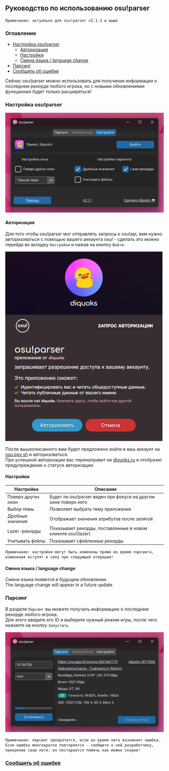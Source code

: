 ﻿## Руководство по использованию osu!parser

```
Примечание: актуально для osu!parser v2.1.3 и выше
```

### Оглавление

- [Настройка osu!parser](#настройка-osuparser)
    - [Авторизация](#авторизация)
    - [Настройки](#настройки)
    - [Смена языка / language change](#смена-языка--language-change)
- [Парсинг](#парсинг)
- [Сообщить об ошибке](#сообщить-об-ошибке)

Сейчас osu!parser можно использовать для получения информации о последнем рекорде любого игрока, но с новыми обновлениями функционал будет только расширяться!

### Настройка osu!parser

![настройки osu!parser](assets-markdown/settings-tab.png)

#### Авторизация

Для того чтобы osu!parser мог отправлять запросы к osu!api, вам нужно авторизоваться с помощью вашего аккаунта osu! - сделать это можно перейдя во вкладку `Настройки` и нажав на кнопку `Войти`.

![авторизация через OAuth](assets-markdown/oauth.png)

После вышеописанного вам будет предложено войти в ваш аккаунт на [osu.ppy.sh](https://osu.ppy.sh) и авторизоваться.  
При успешной авторизации вас перенаправит на [diquoks.ru](https://diquoks.ru) и отобразит предупреждение о статусе авторизации.

#### Настройки

| Настройка          | Описание                                                        |
|--------------------|-----------------------------------------------------------------|
| Поверх других окон | Будет ли osu!parser виден при фокусе на другом окне поверх него |
| Выбор темы         | Позволяет выбрать тему приложения                               |
| Дробные значения   | Отображает значения атрибутов после запятой                     |
| Lazer-рекорды      | Показывает рекорды, поставленные в новом клиенте osu!(lazer)    |
| Учитывать фейлы    | Показывает сфейленные рекорды                                   |

```
Примечание: настройки могут быть изменены прямо во время парсинга, изменения вступят в силу при следующей итерации!
```

#### Смена языка / language change

Смена языка появится в будущем обновлении.  
The language change will appear in a future update.

### Парсинг

В разделе `Парсинг` вы можете получать информацию о последнем рекорде любого игрока.  
Для этого введите его ID и выберите нужный режим игры, после чего нажмите на кнопку `Запустить`

![парсинг в osu!parser](assets-markdown/parsing-tab.png)

```
Примечание: парсинг прекратится, если во время него возникнет ошибка.
Если ошибка многократно повторяется - сообщите о ней разработчику, прикрепив свои логи: он постарается помочь как можно скорее!
```

### [Сообщить об ошибке](README.md)
